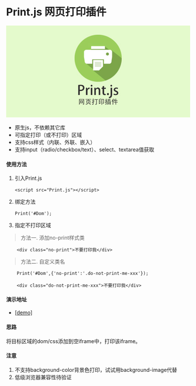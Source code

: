 # Print.js 网页打印插件
![print.jpg][1]

 - 原生js，不依赖其它库 
 - 可指定打印（或不打印）区域
 - 支持css样式（内联、外联、嵌入）
 - 支持input（radio/checkbox/text）、select、textarea值获取

#### 使用方法
 1. 引入Print.js
 
		<script src="Print.js"></script>

 2. 绑定方法
 

		Print('#Dom');


 3. 指定不打印区域

> 方法一. 添加no-print样式类

		<div class="no-print">不要打印我</div>

> 方法二. 自定义类名

		Print('#Dom',{'no-print':'.do-not-print-me-xxx'});
		
		<div class="do-not-print-me-xxx">不要打印我</div>
		


#### 演示地址
 - [[demo]][2]

#### 思路
 将目标区域的dom/css添加到空iframe中，打印该iframe。


#### 注意
 1. 不支持background-color背景色打印，试试用background-image代替
 2. 低级浏览器兼容性待验证

  [1]: files/print.jpg
  [2]: http://denghao.me/demo/2017/Print.js/index.html
